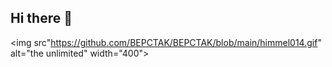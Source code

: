 ## Hi there 👋
<img src"https://github.com/BEPCTAK/BEPCTAK/blob/main/himmel014.gif" alt="the unlimited" width="400">
